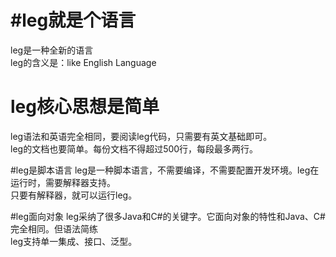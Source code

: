 #leg就是个语言
 =========
leg是一种全新的语言<br>
leg的含义是：like English Language

# leg核心思想是简单
leg语法和英语完全相同，要阅读leg代码，只需要有英文基础即可。<br>
leg的文档也要简单。每份文档不得超过500行，每段最多两行。

#leg是脚本语言
leg是一种脚本语言，不需要编译，不需要配置开发环境。leg在运行时，需要解释器支持。<br>
只要有解释器，就可以运行leg。

#leg面向对象
leg采纳了很多Java和C#的关键字。它面向对象的特性和Java、C#完全相同。但语法简练<br>
leg支持单一集成、接口、泛型。
